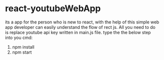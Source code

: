 # react-youtubeWebApp
its a app for the person who is new to react, with the help of this simple web app developer can easily understand the flow of rect js.
All you need to do is replace youtube api key written in main.js file.
type the the below step into you cmd: 
1. npm install
2. npm start
